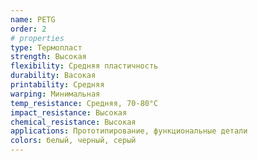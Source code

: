 ```yaml
---
name: PETG
order: 2
# properties
type: Термопласт
strength: Высокая
flexibility: Средняя пластичность
durability: Васокая
printability: Средняя
warping: Минимальная
temp_resistance: Средняя, 70-80°С
impact_resistance: Высокая
chemical_resistance: Высокая
applications: Прототипирование, функциональные детали
colors: белый, черный, серый
---
```

